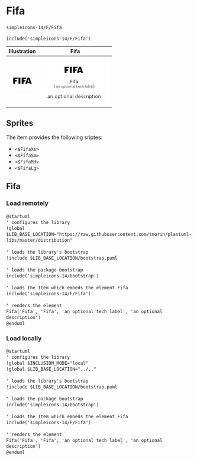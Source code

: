 # Fifa


```text
simpleicons-14/F/Fifa
```

```text
include('simpleicons-14/F/Fifa')
```



| Illustration | Fifa |
| :---: | :---: |
| ![illustration for Illustration](../../simpleicons-14/F/Fifa.png) | ![illustration for Fifa](../../simpleicons-14/F/Fifa.Local.png) |



## Sprites
The item provides the following sriptes:

- `<$FifaXs>`
- `<$FifaSm>`
- `<$FifaMd>`
- `<$FifaLg>`





## Fifa

### Load remotely
```plantuml
@startuml
' configures the library
!global $LIB_BASE_LOCATION="https://raw.githubusercontent.com/tmorin/plantuml-libs/master/distribution"

' loads the library's bootstrap
!include $LIB_BASE_LOCATION/bootstrap.puml

' loads the package bootstrap
include('simpleicons-14/bootstrap')

' loads the Item which embeds the element Fifa
include('simpleicons-14/F/Fifa')

' renders the element
Fifa('Fifa', 'Fifa', 'an optional tech label', 'an optional description')
@enduml
```

### Load locally
```plantuml
@startuml
' configures the library
!global $INCLUSION_MODE="local"
!global $LIB_BASE_LOCATION="../.."

' loads the library's bootstrap
!include $LIB_BASE_LOCATION/bootstrap.puml

' loads the package bootstrap
include('simpleicons-14/bootstrap')

' loads the Item which embeds the element Fifa
include('simpleicons-14/F/Fifa')

' renders the element
Fifa('Fifa', 'Fifa', 'an optional tech label', 'an optional description')
@enduml
```

